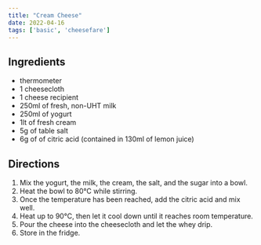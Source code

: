 ```yaml
---
title: "Cream Cheese"
date: 2022-04-16
tags: ['basic', 'cheesefare']
---
```


## Ingredients

- thermometer
- 1 cheesecloth
- 1 cheese recipient
- 250ml of fresh, non-UHT milk
- 250ml of yogurt
- 1lt of fresh cream
- 5g of table salt
- 6g of of citric acid (contained in 130ml of lemon juice)

## Directions

1. Mix the yogurt, the milk, the cream, the salt, and the sugar into a bowl.
2. Heat the bowl to 80°C while stirring.
3. Once the temperature has been reached, add the citric acid and mix well.
4. Heat up to 90°C, then let it cool down until it reaches room temperature.
5. Pour the cheese into the cheesecloth and let the whey drip.
6. Store in the fridge.
